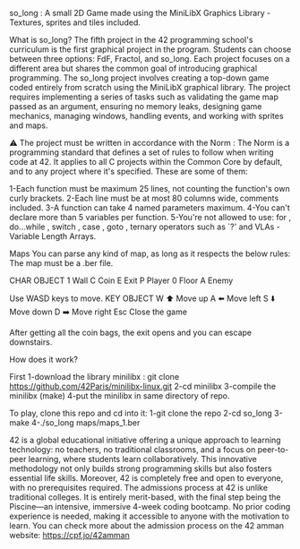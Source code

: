 so_long : A small 2D Game made using the MiniLibX Graphics Library - Textures, sprites and tiles included.

What is so_long?
The fifth project in the 42 programming school's curriculum is the first graphical
project in the program. Students can choose between three options: FdF, Fractol, and
so_long. Each project focuses on a different area but shares the common goal of
introducing graphical programming.
The so_long project involves creating a top-down game coded entirely from scratch
using the MiniLibX graphical library. The project requires implementing a series of
tasks such as validating the game map passed as an argument, ensuring no memory
leaks, designing game mechanics, managing windows, handling events, and working
with sprites and maps.

⚠️ The project must be written in accordance with the Norm :
The Norm is a programming standard that defines a set of rules to follow when writing code at 42.
It applies to all C projects within the Common Core by default, and to any project where it's specified. These are some of them:

1-Each function must be maximum 25 lines, not counting the function's own curly brackets.
2-Each line must be at most 80 columns wide, comments included.
3-A function can take 4 named parameters maximum.
4-You can't declare more than 5 variables per function.
5-You're not allowed to use: for , do...while , switch , case ,  goto  ,
ternary operators such as `?' and VLAs - Variable Length Arrays.

Maps
You can parse any kind of map, as long as it respects the below rules:
The map must be a .ber file.

CHAR	OBJECT
1	    Wall
C   	Coin
E   	Exit
P	    Player
0	    Floor
A     Enemy

Use WASD keys to move.
KEY	  OBJECT
W   	⬆️ Move up
A   	⬅️ Move left
S   	⬇️ Move down
D    	➡️ Move right
Esc	  Close the game

After getting all the coin bags, the exit opens and you can escape downstairs.

How does it work?

First
1-download the library minilibx : git clone https://github.com/42Paris/minilibx-linux.git
2-cd minilibx
3-compile the minilibx (make)
4-put the minilibx in same directory of repo.

To play, clone this repo and cd into it:
1-git clone the repo
2-cd so_long
3-make
4-./so_long maps/maps_1.ber

42 is a global educational initiative offering a unique approach to learning technology:
no teachers, no traditional classrooms, and a focus on peer-to-peer learning, where
students learn collaboratively. This innovative methodology not only builds strong
programming skills but also fosters essential life skills. Moreover, 42 is completely free
and open to everyone, with no prerequisites required.
The admissions process at 42 is unlike traditional colleges. It is entirely merit-based,
with the final step being the Piscine—an intensive, immersive 4-week coding
bootcamp. No prior coding experience is needed, making it accessible to anyone with
the motivation to learn.
You can check more about the admission process on the 42 amman website:
https://cpf.jo/42amman
